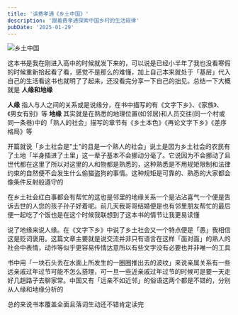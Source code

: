 ```yaml
---
title: '读费孝通《乡土中国》'
description: '跟着费孝通探索中国乡村的生活规律'
pubDate: '2025-01-29'
---
```



![乡土中国](https://cdn.linexic.top/gh/LineXic/img/img/blog/xiangtu.webp "乡土中国")

这本书是我在刚进入高中的时候就发下来的，可以说是已经小半年了我也没看寒假的时候重新拾起看了看，感觉不是那么的难懂，加上自己本来就处于「基层」代入自己的生活看这书也就明了了起来，还没看完分享一下自己的拙见。总结一下大概就是 **人缘和地缘**

**人缘** 指人与人之间的关系或是说缘分，在书中描写的有《文字下乡》、《家族》、《男女有别》等
**地缘** 其实就是在熟悉的地理位置(如邻居)和人员交往(同一个村或同一条巷)中的「熟人的社会」描写的章节有《乡土本色》《再论文字下乡》《差序格局》等

开篇就说「乡土社会是"土"的且是一个熟人的社会」说土是因为乡土社会的农民有了土地「半身插进了土里」这一辈子基本不会挪动分毫了。它说因为不会挪动了且世代都在这里了所以对这里的人和物都是熟悉的，这种熟悉是不用规矩限制和法律约束的自然便不会发生什么偷猫盗狗的事情。这种规矩是可靠的、熟悉的大家都会像条件反射般遵守的

在乡土社会红白事都会有帮忙的这也是邻里的地缘关系一个是沾沾喜气一个便是告诉去世的人您的孩子孙子好着呢。前几天我哥哥结婚便是也有邻里朋友帮忙的最后便一起吃了个饭也是在这个时候我联想到了这本书的情节让我更易读懂

说了地缘来说人缘。在《文字下乡》中说了乡土社会又一个特点便是「愚」我相信这是贬词褒用。这篇文章主要就是说交流并非只有语言在这样「面对面」的熟人的社会中表情，动作等似乎更容易传情达意所以有些文字没有必要也并非唯一的工具

书中用「一块石头丢在水面上所发生的一圈圈推出去的波纹」来说亲属关系有一些远亲戚过年过节可能不怎么搭理，可一旦一些近亲戚过年过节的时候可是要一天走好几趟路子去聊家常。中国又有「远亲不如近邻」的俗语这两个都是不错的，分别从人缘和地缘分析的

总的来说书本覆盖全面且落词生动还不错肯定读完
